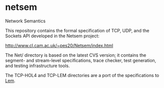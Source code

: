 netsem
======

Network Semantics

This repository contains the formal specification of TCP, UDP, and the Sockets API developed in the Netsem project:

http://www.cl.cam.ac.uk/~pes20/Netsem/index.html

The Net/ directory is based on the latest CVS version; it contains the segment- and stream-level specifications, trace checker, test generation, and testing infrastructure tools. 

The TCP-HOL4 and TCP-LEM directories are a port of the specifications to [Lem](https://bitbucket.org/Peter_Sewell/lem/).
